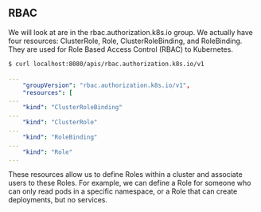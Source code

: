 ## RBAC

We will look at are in the rbac.authorization.k8s.io group. We actually have four resources: ClusterRole, Role, ClusterRoleBinding, and RoleBinding. They are used for Role Based Access Control (RBAC) to Kubernetes.

```shell
$ curl localhost:8080/apis/rbac.authorization.k8s.io/v1
```

```yaml
... 
    "groupVersion": "rbac.authorization.k8s.io/v1",
    "resources": [ 
... 
    "kind": "ClusterRoleBinding" 
... 
    "kind": "ClusterRole" 
... 
    "kind": "RoleBinding" 
... 
    "kind": "Role" 
...
```

These resources allow us to define Roles within a cluster and associate users to these Roles. For example, we can define a Role for someone who can only read pods in a specific namespace, or a Role that can create deployments, but no services.
